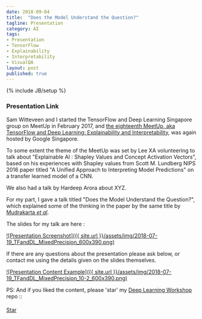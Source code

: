 ```yaml
---
date: 2018-09-04
title:  "Does the Model Understand the Question?"
tagline: Presentation
category: AI
tags:
- Presentation
- TensorFlow
- Explainability
- Interpretability
- VisualQA
layout: post
published: true
---
```

{% include JB/setup %}



### Presentation Link

Sam Witteveen and I started the TensorFlow and Deep Learning Singapore group on MeetUp in February 2017,
and [the eighteenth MeetUp, aka TensorFlow and Deep Learning: Explainability and Interpretability](https://www.meetup.com/TensorFlow-and-Deep-Learning-Singapore/events/254044538/),
was again hosted by Google Singapore.


To some extent the theme of the MeetUp was set by Lee XA volunteering to talk about 
"Explainable AI : Shapley Values and Concept Activation Vectors", based on his experiences with 
Shapley values from Scott M. Lundberg NIPS 2016 paper titled "A Unified Approach to Interpreting Model Predictions" on a transfer learned model of a CNN.

We also had a talk by Hardeep Arora about XYZ.



For my part, 
I gave a talk titled "Does the Model Understand the Question?", which explained some of the 
thinking in the paper by the same title by [Mudrakarta <i>et al</i>](https://arxiv.org/abs/1805.05492).


<!--
Outline:



Advertise 
  Deep Learning Developer Module 1 : JumpStart
  TF&DL next == Frank
  Interns
  
!-->


The slides for my talk are here :

<a href="http://redcatlabs.com/2018-07-19_TFandDL_MixedPrecision/" target="_blank">
![Presentation Screenshot]({{ site.url }}/assets/img/2018-07-19_TFandDL_MixedPrecision_600x390.png)
</a>

If there are any questions about the presentation please ask below, 
or contact me using the details given on the slides themselves.

<a href="http://redcatlabs.com/2018-07-19_TFandDL_MixedPrecision/#/10/2" target="_blank">
![Presentation Content Example]({{ site.url }}/assets/img/2018-07-19_TFandDL_MixedPrecision_10-2_600x390.png)
</a>




PS:  And if you liked the content, please 'star' my <a href="https://github.com/mdda/deep-learning-workshop" target="_blank">Deep Learning Workshop</a> repo ::
<!-- From :: https://buttons.github.io/ -->
<!-- Place this tag where you want the button to render. -->
<span style="position:relative;top:5px;">
<a aria-label="Star mdda/deep-learning-workshop on GitHub" data-count-aria-label="# stargazers on GitHub" data-count-api="/repos/mdda/deep-learning-workshop#stargazers_count" data-count-href="/mdda/deep-learning-workshop/stargazers" data-icon="octicon-star" href="https://github.com/mdda/deep-learning-workshop" class="github-button">Star</a>
<!-- Place this tag right after the last button or just before your close body tag. -->
<script async defer id="github-bjs" src="https://buttons.github.io/buttons.js"></script>
</span>

